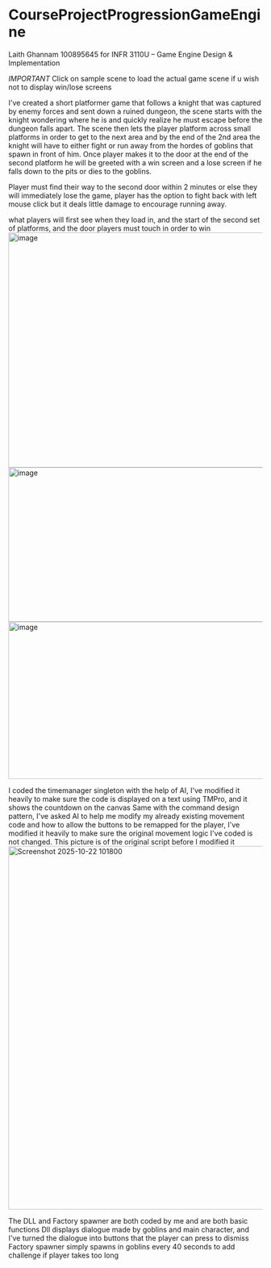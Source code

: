 # CourseProjectProgressionGameEngine
Laith Ghannam 100895645 for INFR 3110U – Game Engine Design & Implementation

*IMPORTANT* Click on sample scene to load the actual game scene if u wish not to display win/lose screens

I've created a short platformer game that follows a knight that was captured by enemy forces and sent down a ruined dungeon, the scene starts with the knight wondering where he is and quickly realize he must escape before the dungeon falls apart. The scene then lets the player platform across small platforms in order to get to the next area and by the end of the 2nd area the knight will have to either fight or run away from the hordes of goblins that spawn in front of him. Once player makes it to the door at the end of the second platform he will be greeted with a win screen and a lose screen if he falls down to the pits or dies to the goblins.

Player must find their way to the second door within 2 minutes or else they will immediately lose the game, player has the option to fight back with left mouse click but it deals little damage to encourage running away.

what players will first see when they load in, and the start of the second set of platforms, and the door players must touch in order to win
<img width="873" height="466" alt="image" src="https://github.com/user-attachments/assets/52ada6b0-a07d-4d25-900d-115f316927d5" /> <img width="539" height="306" alt="image" src="https://github.com/user-attachments/assets/7c8f9966-c1e8-426d-8c94-ea222159dac2" /> <img width="536" height="312" alt="image" src="https://github.com/user-attachments/assets/3dec01dd-143c-410d-9f1c-f7344b699ca2" />

I coded the timemanager singleton with the help of AI, I've modified it heavily to make sure the code is displayed on a text using TMPro, and it shows the countdown on the canvas
Same with the command design pattern, I've asked AI to help me modify my already existing movement code and how to allow the buttons to be remapped for the player, I've modified it heavily to make sure the original movement logic I've coded is not changed. This picture is of the original script before I modified it
<img width="671" height="721" alt="Screenshot 2025-10-22 101800" src="https://github.com/user-attachments/assets/6467e918-fb56-4f80-a557-ce97c29b9b05" />

The DLL and Factory spawner are both coded by me and are both basic functions
Dll displays dialogue made by goblins and main character, and I've turned the dialogue into buttons that the player can press to dismiss
Factory spawner simply spawns in goblins every 40 seconds to add challenge if player takes too long





